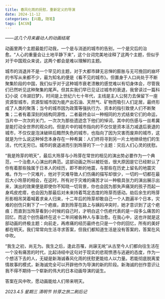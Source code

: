 ```yaml
---
title: 春风化雨的抚慰，重新定义的导演
date: 2024-11-12
categories: [兴趣, 随笔]
tags: [ACGN]
---
```


*——这几个月来最动人的动画结尾*

动画里两个主题最能打动我，一个是与消逝的城市的告别，一个是灾后的治愈。“人心的重量会让土地平静下来”，这个台词完美地诠释了这两个主题，但似乎对于中国观众来说，这两个都会是难以理解的主题。

城市的消退并不是一个罕见的主题，对于大都市肆无忌惮的膨胀与无可挽回的崩坏的书写从来都不少，最为知名的便是《看不见的城市》。但置身于人口尚处于不断聚集阶段的中国，我们似乎对于这种城市衰老溃散的感觉难以有切身体会，尽管我们已然听见这种聚集的尾声。但其实我们早已见证过城市的衰退，我曾读过一篇科幻小说《冷湖旧梦》，时间是上世纪六七十年代，主线是主人公努力去保留下一座资源型城市，资源型城市因为能产出石油、天然气、矿物而吸引人们定居，最终形成了人类的聚落；当今的城市因为政策等强执行力、资本的指引致使人们不断聚集；二者有着深刻的结构同源性，二者最终会以一种相同的方式结束它们的命运，当片中一次次的关门，一次次为那些遗迹念下他们的悼词，其中的伤感与一丝希冀是能打动全世界的观众的。但是片中的城市指向的不仅仅是资本活力减退后衰退的城市，不仅仅是泡沫破碎后黯然失色的城市，也指向了因为灾害而废弃的城市，这就是为什么说这种悼念本身存在一种希冀：人们终将寻到另一片土地继续他们的生活，代代无穷已。城市的衰退进而引到玲芽的下一个主题：灾后人们心灵的抚慰。

“我是玲芽的明天”，最后大玲芽与小玲芽在常世的相见的演出势必要作为一个典范，一个治愈人心演出的典范。这部动画之所以被贬低，很大原因是它已经默认了你有着那些独属于日本人的经历，即不断的地震，与那些在历史上留名的地震灾难。作为一个灾难片，他对于灾难导致人们伤痛的描写却很少，一切的一切都在最后大小玲芽的相会，在这时，所有对于灾难的痛苦才以一种极具张力的演出展示出来，演出的效果便是即使你不知晓一切背景，你也会因为那失声痛哭的孩子而起一身鸡皮疙瘩，也会因为那最后对未来持着笃定态度的玲芽而感动。劫后余生的玲芽形影相吊哭着喊着求亲人归来，十二年后的玲芽却敢自己一个人跑遍半个日本，灾难的创伤只剩下了一个疤痕，直到玲芽在路上与姨妈冲突时，她才意识到了这个疤痕；而直到当玲芽看到小时候的自己时，才明白这个伤疤代表的是一段多么痛苦的回忆，而这个创伤最终在这十二年间被各种人与事治愈。在我心中，这也许就是这部动画的终极主题：向前走，再疼痛的经历最终也只是一个你的回忆，所有的美好都在明天。我们常常向生活寻求答案，但我们都知道生活是没有答案的，答案在风中吹。

“我生之初，尚无为。我生之后，逢此百罹，尚寐无吪”从古至今人们都向往生活在一个没有痛苦的时代，比起诗经中这句对于现实的悲观愤懑与逃避的态度，作为一个想活下去的人，无疑是新海诚春风化雨的抚慰更能给人以力量。若能彻底脱离爱情故事的模式，新海诚完全可以开辟他作为导演的新的阶段。新海诚的创作意识让我不得不期待一个崭新的伟大的日本动画导演的诞生。

答案在风中吹，愿动画能给人们带来明天。

*2023.4.5 星期三 清明节 铃芽之旅二刷后记* 
